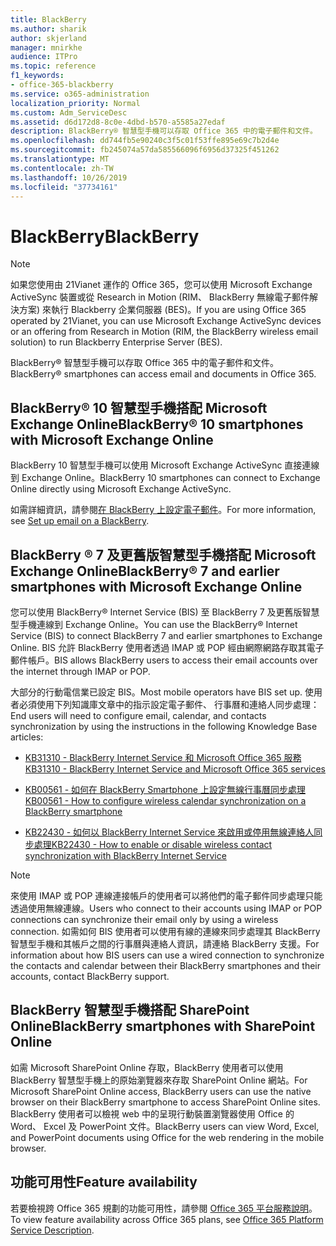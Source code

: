 ```yaml
---
title: BlackBerry
ms.author: sharik
author: skjerland
manager: mnirkhe
audience: ITPro
ms.topic: reference
f1_keywords:
- office-365-blackberry
ms.service: o365-administration
localization_priority: Normal
ms.custom: Adm_ServiceDesc
ms.assetid: d6d172d8-8c0e-4dbd-b570-a5585a27edaf
description: BlackBerry® 智慧型手機可以存取 Office 365 中的電子郵件和文件。
ms.openlocfilehash: dd744fb5e90240c3f5c01f53ffe895e69c7b2d4e
ms.sourcegitcommit: fb245074a57da585566096f6956d37325f451262
ms.translationtype: MT
ms.contentlocale: zh-TW
ms.lasthandoff: 10/26/2019
ms.locfileid: "37734161"
---
```

# <a name="blackberry"></a><span data-ttu-id="72e3d-103">BlackBerry</span><span class="sxs-lookup"><span data-stu-id="72e3d-103">BlackBerry</span></span>

> [!NOTE]
> <span data-ttu-id="72e3d-104">如果您使用由 21Vianet 運作的 Office 365，您可以使用 Microsoft Exchange ActiveSync 裝置或從 Research in Motion (RIM、 BlackBerry 無線電子郵件解決方案) 來執行 Blackberry 企業伺服器 (BES)。</span><span class="sxs-lookup"><span data-stu-id="72e3d-104">If you are using Office 365 operated by 21Vianet, you can use Microsoft Exchange ActiveSync devices or an offering from Research in Motion (RIM, the BlackBerry wireless email solution) to run Blackberry Enterprise Server (BES).</span></span> 
  
<span data-ttu-id="72e3d-105">BlackBerry® 智慧型手機可以存取 Office 365 中的電子郵件和文件。</span><span class="sxs-lookup"><span data-stu-id="72e3d-105">BlackBerry® smartphones can access email and documents in Office 365.</span></span>
  
## <a name="blackberry-10-smartphones-with-microsoft-exchange-online"></a><span data-ttu-id="72e3d-106">BlackBerry® 10 智慧型手機搭配 Microsoft Exchange Online</span><span class="sxs-lookup"><span data-stu-id="72e3d-106">BlackBerry® 10 smartphones with Microsoft Exchange Online</span></span>

<span data-ttu-id="72e3d-107">BlackBerry 10 智慧型手機可以使用 Microsoft Exchange ActiveSync 直接連線到 Exchange Online。</span><span class="sxs-lookup"><span data-stu-id="72e3d-107">BlackBerry 10 smartphones can connect to Exchange Online directly using Microsoft Exchange ActiveSync.</span></span>
  
<span data-ttu-id="72e3d-108">如需詳細資訊，請參閱[在 BlackBerry 上設定電子郵件](https://go.microsoft.com/fwlink/?linkid=863394)。</span><span class="sxs-lookup"><span data-stu-id="72e3d-108">For more information, see [Set up email on a BlackBerry](https://go.microsoft.com/fwlink/?linkid=863394).</span></span>
  
## <a name="blackberry-7-and-earlier-smartphones-with-microsoft-exchange-online"></a><span data-ttu-id="72e3d-109">BlackBerry ® 7 及更舊版智慧型手機搭配 Microsoft Exchange Online</span><span class="sxs-lookup"><span data-stu-id="72e3d-109">BlackBerry® 7 and earlier smartphones with Microsoft Exchange Online</span></span>

<span data-ttu-id="72e3d-110">您可以使用 BlackBerry® Internet Service (BIS) 至 BlackBerry 7 及更舊版智慧型手機連線到 Exchange Online。</span><span class="sxs-lookup"><span data-stu-id="72e3d-110">You can use the BlackBerry® Internet Service (BIS) to connect BlackBerry 7 and earlier smartphones to Exchange Online.</span></span> <span data-ttu-id="72e3d-111">BIS 允許 BlackBerry 使用者透過 IMAP 或 POP 經由網際網路存取其電子郵件帳戶。</span><span class="sxs-lookup"><span data-stu-id="72e3d-111">BIS allows BlackBerry users to access their email accounts over the internet through IMAP or POP.</span></span>
  
<span data-ttu-id="72e3d-112">大部分的行動電信業已設定 BIS。</span><span class="sxs-lookup"><span data-stu-id="72e3d-112">Most mobile operators have BIS set up.</span></span> <span data-ttu-id="72e3d-113">使用者必須使用下列知識庫文章中的指示設定電子郵件、 行事曆和連絡人同步處理：</span><span class="sxs-lookup"><span data-stu-id="72e3d-113">End users will need to configure email, calendar, and contacts synchronization by using the instructions in the following Knowledge Base articles:</span></span>
  
- [<span data-ttu-id="72e3d-114">KB31310 - BlackBerry Internet Service 和 Microsoft Office 365 服務</span><span class="sxs-lookup"><span data-stu-id="72e3d-114">KB31310 - BlackBerry Internet Service and Microsoft Office 365 services</span></span>](https://go.microsoft.com/fwlink/?LinkID=826158&amp;clcid=0x409)
    
- [<span data-ttu-id="72e3d-115">KB00561 - 如何在 BlackBerry Smartphone 上設定無線行事曆同步處理</span><span class="sxs-lookup"><span data-stu-id="72e3d-115">KB00561 - How to configure wireless calendar synchronization on a BlackBerry smartphone</span></span>](https://go.microsoft.com/fwlink/?LinkID=826160&amp;clcid=0x409)
    
- [<span data-ttu-id="72e3d-116">KB22430 - 如何以 BlackBerry Internet Service 來啟用或停用無線連絡人同步處理</span><span class="sxs-lookup"><span data-stu-id="72e3d-116">KB22430 - How to enable or disable wireless contact synchronization with BlackBerry Internet Service</span></span>](https://go.microsoft.com/fwlink/?LinkID=826161&amp;clcid=0x409)
    
> [!NOTE]
> <span data-ttu-id="72e3d-117">來使用 IMAP 或 POP 連線連接帳戶的使用者可以將他們的電子郵件同步處理只能透過使用無線連線。</span><span class="sxs-lookup"><span data-stu-id="72e3d-117">Users who connect to their accounts using IMAP or POP connections can synchronize their email only by using a wireless connection.</span></span> <span data-ttu-id="72e3d-118">如需如何 BIS 使用者可以使用有線的連線來同步處理其 BlackBerry 智慧型手機和其帳戶之間的行事曆與連絡人資訊，請連絡 BlackBerry 支援。</span><span class="sxs-lookup"><span data-stu-id="72e3d-118">For information about how BIS users can use a wired connection to synchronize the contacts and calendar between their BlackBerry smartphones and their accounts, contact BlackBerry support.</span></span> 
  
## <a name="blackberry-smartphones-with-sharepoint-online"></a><span data-ttu-id="72e3d-119">BlackBerry 智慧型手機搭配 SharePoint Online</span><span class="sxs-lookup"><span data-stu-id="72e3d-119">BlackBerry smartphones with SharePoint Online</span></span>

<span data-ttu-id="72e3d-120">如需 Microsoft SharePoint Online 存取，BlackBerry 使用者可以使用 BlackBerry 智慧型手機上的原始瀏覽器來存取 SharePoint Online 網站。</span><span class="sxs-lookup"><span data-stu-id="72e3d-120">For Microsoft SharePoint Online access, BlackBerry users can use the native browser on their BlackBerry smartphone to access SharePoint Online sites.</span></span> <span data-ttu-id="72e3d-121">BlackBerry 使用者可以檢視 web 中的呈現行動裝置瀏覽器使用 Office 的 Word、 Excel 及 PowerPoint 文件。</span><span class="sxs-lookup"><span data-stu-id="72e3d-121">BlackBerry users can view Word, Excel, and PowerPoint documents using Office for the web rendering in the mobile browser.</span></span>
  
## <a name="feature-availability"></a><span data-ttu-id="72e3d-122">功能可用性</span><span class="sxs-lookup"><span data-stu-id="72e3d-122">Feature availability</span></span>

<span data-ttu-id="72e3d-123">若要檢視跨 Office 365 規劃的功能可用性，請參閱 [Office 365 平台服務說明](office-365-platform-service-description.md)。</span><span class="sxs-lookup"><span data-stu-id="72e3d-123">To view feature availability across Office 365 plans, see [Office 365 Platform Service Description](office-365-platform-service-description.md).</span></span>
  